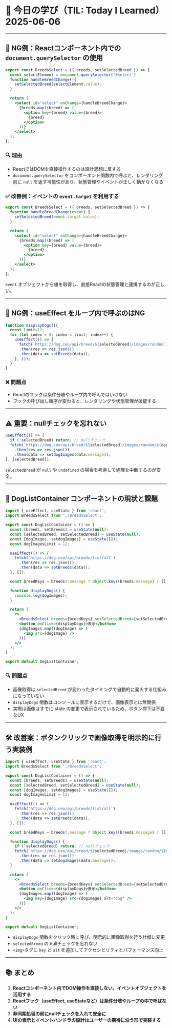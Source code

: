 # 📝 今日の学び（TIL: Today I Learned）2025-06-06

---

## 🚫 NG例：Reactコンポーネント内での `document.querySelector` の使用

```jsx
export const BreedsSelect = ({ breeds, setSelectedBreed }) => {
  const selectElement = document.querySelector('#select')
  function handleBreedChange(){
    setSelectedBreed(selectElement.value);
  }

  return (
    <select id="select" onChange={handleBreedChange}>
      {breeds.map((breed) => (
        <option key={breed} value={breed}>
          {breed}
        </option>
      ))}
    </select>
  );
};
```

### 🔍 理由

- ReactではDOMを直接操作するのは設計思想に反する
- `document.querySelector` をコンポーネント関数内で呼ぶと、レンダリング前に `null` を返す可能性があり、状態管理やイベントが正しく動かなくなる

### ✅ 改善例：イベントの `event.target` を利用する

```jsx
export const BreedsSelect = ({ breeds, setSelectedBreed }) => {
  function handleBreedChange(event) {
    setSelectedBreed(event.target.value);
  }

  return (
    <select id="select" onChange={handleBreedChange}>
      {breeds.map((breed) => (
        <option key={breed} value={breed}>
          {breed}
        </option>
      ))}
    </select>
  );
};
```

`event` オブジェクトから値を取得し、直接Reactの状態管理と連携するのが正しい。

---

## 🚫 NG例：useEffect をループ内で呼ぶのはNG

```jsx
function displayDogs(){
  const limit=12;
  for (let index = 0; index < limit; index++) {
    useEffect(() => {
      fetch(`https://dog.ceo/api/breed/${selectedBreed}/images/random`)
      .then(res => res.json())
      .then(data => setBreeds(data));
    }, []);
  }
}
```

### ❌ 問題点

- Reactのフックは条件分岐やループ内で呼んではいけない
- フックの呼び出し順序が変わると、レンダリングや状態管理が破綻する

---

## ⚠️ 重要：nullチェックを忘れない

```jsx
useEffect(() => {
  if (!selectedBreed) return; // nullチェック
  fetch(`https://dog.ceo/api/breed/${selectedBreed}/images/random/${dogImagesLimit}`)
    .then(res => res.json())
    .then(data => setdogImages(data.message));
}, [selectedBreed]);
```

`selectedBreed` が `null` や `undefined` の場合を考慮して処理を中断するのが安全。

---

## 🐶 DogListContainer コンポーネントの現状と課題

```jsx
import { useEffect, useState } from 'react';
import BreedsSelect from './BreedsSelect';

export const DogListContainer = () => {
  const [breeds, setBreeds] = useState(null);
  const [selectedBreed, setSelectedBreed] = useState(null);
  const [dogImages, setdogImages] = useState([]);
  const dogImagesLimit = 12;

  useEffect(() => {
    fetch('https://dog.ceo/api/breeds/list/all')
      .then(res => res.json())
      .then(data => setBreeds(data));
  }, []);

  const breedKeys = breeds?.message ? Object.keys(breeds.message) : [];

  function displayDogs() {
    console.log(dogImages);
  }

  return (
    <>
      <BreedsSelect breeds={breedKeys} setSelectedBreed={setSelectedBreed} />
      <button onClick={displayDogs}>表示</button>
      {dogImages.map((dogImage) => (
        <img src={dogImage} />
      ))}
    </>
  );
}

export default DogListContainer;
```

### 🔍 問題点

- 画像取得は `selectedBreed` が変わったタイミングで自動的に発火する仕組みになっていない
- `displayDogs` 関数はコンソールに表示するだけで、画像表示とは無関係
- 実際は画像はすでに state の変更で表示されているため、ボタン押下は不要なUX

---

## 🛠 改善案：ボタンクリックで画像取得を明示的に行う実装例

```jsx
import { useEffect, useState } from 'react';
import BreedsSelect from './BreedsSelect';

export const DogListContainer = () => {
  const [breeds, setBreeds] = useState(null);
  const [selectedBreed, setSelectedBreed] = useState(null);
  const [dogImages, setdogImages] = useState([]);
  const dogImagesLimit = 12;

  useEffect(() => {
    fetch('https://dog.ceo/api/breeds/list/all')
      .then(res => res.json())
      .then(data => setBreeds(data));
  }, []);

  const breedKeys = breeds?.message ? Object.keys(breeds.message) : [];

  function displayDogs() {
    if (!selectedBreed) return; // nullチェック
    fetch(`https://dog.ceo/api/breed/${selectedBreed}/images/random/${dogImagesLimit}`)
      .then(res => res.json())
      .then(data => setdogImages(data.message));
  }

  return (
    <>
      <BreedsSelect breeds={breedKeys} setSelectedBreed={setSelectedBreed} />
      <button onClick={displayDogs}>表示</button>
      {dogImages.map((dogImage) => (
        <img key={dogImage} src={dogImage} alt="dog" />
      ))}
    </>
  );
}

export default DogListContainer;
```

- `displayDogs` 関数をクリック時に呼び、明示的に画像取得を行う仕様に変更
- `selectedBreed` の nullチェックを忘れない
- `<img>`タグに `key` と `alt` を追加してアクセシビリティとパフォーマンス向上

---

## 📚 まとめ

1. **Reactコンポーネント内でDOM操作を直接しない。イベントオブジェクトを活用する**
2. **Reactフック（useEffect, useStateなど）は条件分岐やループの中で呼ばない**
3. **非同期処理の前にnullチェックを入れて安全に**
4. **UIの表示とイベントハンドラの設計はユーザーの期待に沿う形で実装する**

